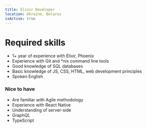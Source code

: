 ```yaml
---
title: Elixir Developer
location: Ukraine, Belarus
isActive: true
---
```

# **Required skills**

* 1+ year of experience with Elixir, Phoenix
* Experience with Git and *nix command line tools
* Good knowledge of SQL databases
* Basic knowledge of JS, CSS, HTML, web development principles
* Spoken English

### **Nice to have**

* Are familiar with Agile methodology
* Experience with React Native
* Understanding of server-side
* GraphQL
* TypeScript